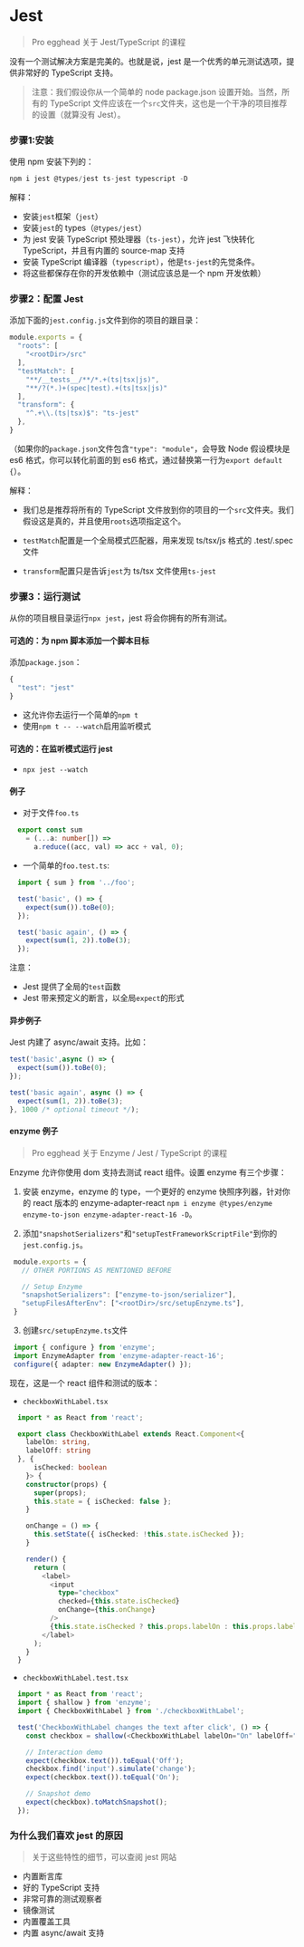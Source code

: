 # Jest

> Pro egghead 关于 Jest/TypeScript 的课程

没有一个测试解决方案是完美的。也就是说，jest 是一个优秀的单元测试选项，提供非常好的 TypeScript 支持。

> 注意：我们假设你从一个简单的 node package.json 设置开始。当然，所有的 TypeScript 文件应该在一个`src`文件夹，这也是一个干净的项目推荐的设置（就算没有 Jest）。


### 步骤1:安装

使用 npm 安装下列的：
```ts
npm i jest @types/jest ts-jest typescript -D
```

解释：
- 安装`jest`框架（`jest`）
- 安装`jest`的 types（`@types/jest`）
- 为 jest 安装 TypeScript 预处理器（`ts-jest`），允许 jest 飞快转化 TypeScript，并且有内置的 source-map 支持
- 安装 TypeScript 编译器（`typescript`），他是`ts-jest`的先觉条件。
- 将这些都保存在你的开发依赖中（测试应该总是一个 npm 开发依赖）

### 步骤2：配置 Jest

添加下面的`jest.config.js`文件到你的项目的跟目录：
```ts
module.exports = {
  "roots": [
    "<rootDir>/src"
  ],
  "testMatch": [
    "**/__tests__/**/*.+(ts|tsx|js)",
    "**/?(*.)+(spec|test).+(ts|tsx|js)"
  ],
  "transform": {
    "^.+\\.(ts|tsx)$": "ts-jest"
  },
}
```
（如果你的`package.json`文件包含`"type": "module"`，会导致 Node 假设模块是 es6 格式，你可以转化前面的到 es6 格式，通过替换第一行为`export default {`）。

解释：
- 我们总是推荐将所有的 TypeScript 文件放到你的项目的一个`src`文件夹。我们假设这是真的，并且使用`roots`选项指定这个。

- `testMatch`配置是一个全局模式匹配器，用来发现 ts/tsx/js 格式的 .test/.spec 文件

- `transform`配置只是告诉`jest`为 ts/tsx 文件使用`ts-jest`

### 步骤3：运行测试

从你的项目根目录运行`npx jest`，jest 将会你拥有的所有测试。

#### 可选的：为 npm 脚本添加一个脚本目标

添加`package.json`：
```ts
{
  "test": "jest"
}
```

- 这允许你去运行一个简单的`npm t`
- 使用`npm t -- --watch`启用监听模式

#### 可选的：在监听模式运行 jest

- `npx jest --watch`

#### 例子
- 对于文件`foo.ts`
```ts
  export const sum
    = (...a: number[]) =>
      a.reduce((acc, val) => acc + val, 0);
```
- 一个简单的`foo.test.ts`:
```ts
  import { sum } from '../foo';

  test('basic', () => {
    expect(sum()).toBe(0);
  });

  test('basic again', () => {
    expect(sum(1, 2)).toBe(3);
  });
```
注意：
- Jest 提供了全局的`test`函数
- Jest 带来预定义的断言，以全局`expect`的形式

#### 异步例子

Jest 内建了 async/await 支持。比如：
```ts
test('basic',async () => {
  expect(sum()).toBe(0);
});

test('basic again', async () => {
  expect(sum(1, 2)).toBe(3);
}, 1000 /* optional timeout */);
```

#### enzyme 例子

> Pro egghead  关于 Enzyme / Jest / TypeScript 的课程

Enzyme 允许你使用 dom 支持去测试 react 组件。设置 enzyme 有三个步骤：

1. 安装 enzyme，enzyme 的 type，一个更好的 enzyme 快照序列器，针对你的 react 版本的 enzyme-adapter-react `npm i enzyme @types/enzyme enzyme-to-json enzyme-adapter-react-16 -D`。

2. 添加`"snapshotSerializers"`和`"setupTestFrameworkScriptFile"`到你的`jest.config.js`。

```ts
 module.exports = {
   // OTHER PORTIONS AS MENTIONED BEFORE

   // Setup Enzyme
   "snapshotSerializers": ["enzyme-to-json/serializer"],
   "setupFilesAfterEnv": ["<rootDir>/src/setupEnzyme.ts"],
 }
```
3. 创建`src/setupEnzyme.ts`文件
```ts
 import { configure } from 'enzyme';
 import EnzymeAdapter from 'enzyme-adapter-react-16';
 configure({ adapter: new EnzymeAdapter() });
```

现在，这是一个 react 组件和测试的版本：

- `checkboxWithLabel.tsx`
```ts
  import * as React from 'react';

  export class CheckboxWithLabel extends React.Component<{
    labelOn: string,
    labelOff: string
  }, {
      isChecked: boolean
    }> {
    constructor(props) {
      super(props);
      this.state = { isChecked: false };
    }

    onChange = () => {
      this.setState({ isChecked: !this.state.isChecked });
    }

    render() {
      return (
        <label>
          <input
            type="checkbox"
            checked={this.state.isChecked}
            onChange={this.onChange}
          />
          {this.state.isChecked ? this.props.labelOn : this.props.labelOff}
        </label>
      );
    }
  }
```
- `checkboxWithLabel.test.tsx`
```ts
  import * as React from 'react';
  import { shallow } from 'enzyme';
  import { CheckboxWithLabel } from './checkboxWithLabel';

  test('CheckboxWithLabel changes the text after click', () => {
    const checkbox = shallow(<CheckboxWithLabel labelOn="On" labelOff="Off" />);

    // Interaction demo
    expect(checkbox.text()).toEqual('Off');
    checkbox.find('input').simulate('change');
    expect(checkbox.text()).toEqual('On');

    // Snapshot demo
    expect(checkbox).toMatchSnapshot();
  });
```

### 为什么我们喜欢 jest 的原因

> 关于这些特性的细节，可以查阅 jest 网站

- 内置断言库
- 好的 TypeScript 支持
- 非常可靠的测试观察者
- 镜像测试
- 内置覆盖工具
- 内置 async/await 支持